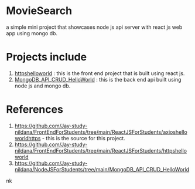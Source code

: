 # MovieSearch

a simple mini project that showcases node js api server with react js web app using mongo db.

# Projects include 

1. [httpshelloworld](httpshelloworld) : this is the front end project that is built using react js. 
1. [MongoDB_API_CRUD_HelloWorld](MongoDB_API_CRUD_HelloWorld) : this is the back end api built using node js and mongo db. 

# References 

1. https://github.com/Jay-study-nildana/FrontEndForStudents/tree/main/ReactJSForStudents/axioshelloworldhttps - this is the source for this project. 
1. https://github.com/Jay-study-nildana/FrontEndForStudents/tree/main/ReactJSForStudents/httpshelloworld
1. https://github.com/Jay-study-nildana/NodeJSForStudents/tree/main/MongoDB_API_CRUD_HelloWorld

nk 